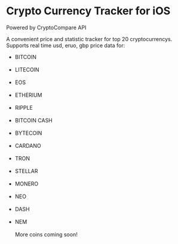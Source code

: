# Crypto Currency Tracker for iOS
Powered by CryptoCompare API

A convenient price and statistic tracker for top 20 cryptocurrencys.
<br>
Supports real time usd, eruo, gbp price data for:
<ul>
<li>BITCOIN</li> <br>
<li>LITECOIN</li> <br>
<li>EOS</li> <br>
<li>ETHERIUM</li> <br>
<li>RIPPLE</li> <br>
<li>BITCOIN CASH</li> <br>
<li>BYTECOIN</li> <br>
<li>CARDANO</li> <br>
<li>TRON</li> <br>
<li>STELLAR</li> <br>
<li>MONERO</li> <br>
<li>NEO</li> <br>
<li>DASH</li> <br>
<li>NEM</li> <br>
More coins coming soon! <br>
</ul>
